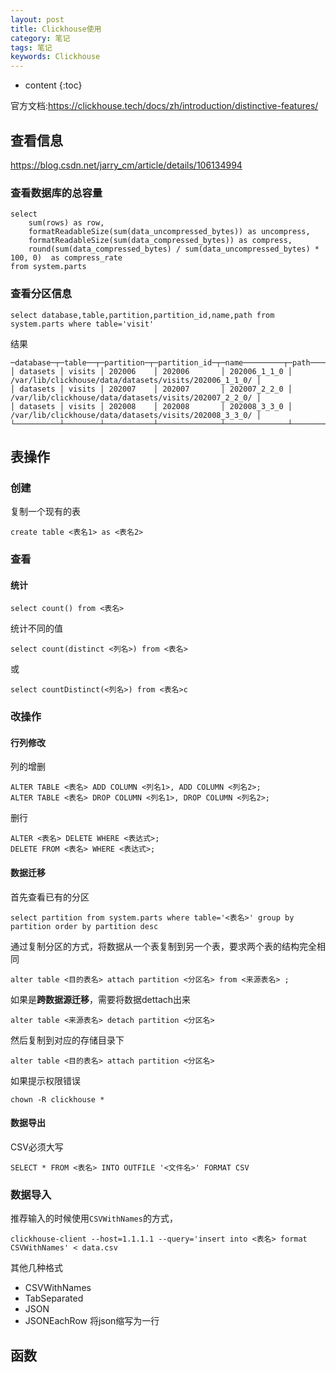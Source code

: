 ```yaml
---
layout: post
title: Clickhouse使用
category: 笔记
tags: 笔记
keywords: Clickhouse
---
```

* content
{:toc}

官方文档:<https://clickhouse.tech/docs/zh/introduction/distinctive-features/>

## 查看信息
<https://blog.csdn.net/jarry_cm/article/details/106134994>


### 查看数据库的总容量

```
select
    sum(rows) as row,
    formatReadableSize(sum(data_uncompressed_bytes)) as uncompress,
    formatReadableSize(sum(data_compressed_bytes)) as compress,
    round(sum(data_compressed_bytes) / sum(data_uncompressed_bytes) * 100, 0)  as compress_rate
from system.parts
```

### 查看分区信息

```
select database,table,partition,partition_id,name,path from system.parts where table='visit'
```
结果
```
─database─┬─table──┬─partition─┬─partition_id─┬─name─────────┬─path───────────────────────────────────────────────────┐
│ datasets │ visits │ 202006    │ 202006       │ 202006_1_1_0 │ /var/lib/clickhouse/data/datasets/visits/202006_1_1_0/ │
│ datasets │ visits │ 202007    │ 202007       │ 202007_2_2_0 │ /var/lib/clickhouse/data/datasets/visits/202007_2_2_0/ │
│ datasets │ visits │ 202008    │ 202008       │ 202008_3_3_0 │ /var/lib/clickhouse/data/datasets/visits/202008_3_3_0/ │
└──────────┴────────┴───────────┴──────────────┴──────────────┴────────────────────────────────────────────────────────┘
```



## 表操作


### 创建

复制一个现有的表
```
create table <表名1> as <表名2> 
```

### 查看
#### 统计
```
select count() from <表名>
```
统计不同的值
```
select count(distinct <列名>) from <表名>
```
或
```
select countDistinct(<列名>) from <表名>c
```

### 改操作
#### 行列修改
列的增删
```
ALTER TABLE <表名> ADD COLUMN <列名1>, ADD COLUMN <列名2>;
ALTER TABLE <表名> DROP COLUMN <列名1>, DROP COLUMN <列名2>;
```
删行
```
ALTER <表名> DELETE WHERE <表达式>;
DELETE FROM <表名> WHERE <表达式>;
```

#### 数据迁移
首先查看已有的分区
```
select partition from system.parts where table='<表名>' group by partition order by partition desc
```
通过复制分区的方式，将数据从一个表复制到另一个表，要求两个表的结构完全相同
```
alter table <目的表名> attach partition <分区名> from <来源表名> ;
```


如果是**跨数据源迁移**，需要将数据dettach出来
```
alter table <来源表名> detach partition <分区名>
```
然后复制到对应的存储目录下
```
alter table <目的表名> attach partition <分区名>
```
如果提示权限错误
```
chown -R clickhouse *
```

#### 数据导出
CSV必须大写
```
SELECT * FROM <表名> INTO OUTFILE '<文件名>' FORMAT CSV
```


### 数据导入
推荐输入的时候使用`CSVWithNames`的方式，
```
clickhouse-client --host=1.1.1.1 --query='insert into <表名> format CSVWithNames' < data.csv
```


其他几种格式
- CSVWithNames
- TabSeparated 
- JSON
- JSONEachRow 将json缩写为一行


## 函数
